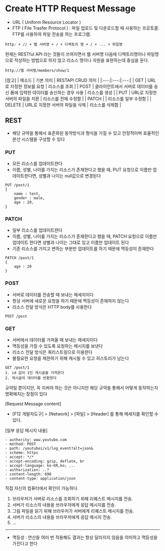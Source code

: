 # Create HTTP Request Message
- URL ( Uniform Resource Locator ) 
- FTP ( File Trasfer Protocol ) : 파일 업로드 및 다운로드할 때 사용하는 프로토콜. FTP를 사용하여 파일 전송을 하는 프로그램.

```
http: + // + 웹 서버명 + / + 디렉토리 명 + / + ... + 파일명
```

현재는 RESTful API 라는 것들이 쓰여지면서 웹 서버명 다음에 디렉토리명이나 파일명으로 작성하는 방법으로 하지 않고 리소스 명이나 자원을 표현하는데 중심을 둔다.

```
http://웹 서버명/members/show/1
```

[참고]
| 메소드 | 기본 의미 | RESTAPI CRUD 의미 |
|:---:|:---:|:---:|
| GET | URL로 지정한 정보를 요청 | 리소스를 조회 |
| POST | 클라이언트에서 서버로 데이터를 송신 폼에 입력한 데이터를 송신하는 경우 사용 | 리소스를 생성 |
| PUT | URL로 지정한 서버의 파일을 치환 | 리소스를 전체 수정함  |
| PATCH |  | 리소스를 일부 수정함  |
| DELETE | URL로 지정한 서버의 파일을 삭제 | 리소스를 삭제함 |

## REST
- 해당 규약을 통해서 표준화된 동작방식과 형식을 가질 수 있고 안정적이며 효율적인 분산 시스템을 구성할 수 있다

### PUT
- 모든 리소스를 업데이트한다
- 이름, 성별, 나이를 가지는 리소스가 존재한다고 했을 때, PUT 요청으로 이름만 업데이트한다면, 성별과 나이는 null값으로 변경된다
```
PUT /post/1
{
    name : test,
    gender : male,
    age : 20,
}
```

### PATCH
- 일부 리소스를 업데이트한다
- 이름, 성별, 나이를 가지는 리소스가 존재한다고 했을 때, PATCH 요청으로 이름만 업데이트 한다면 성별과 나이는 그대로 있고 이름만 업데이트 된다
- 기존 리소스를 가지고 변하는 부분만 업데이트를 하기 때문에 멱등성이 존재한다
```
PATCH /post/1
{
    age : 20
}
```

### POST
- 서버로 데이터를 전송할 때 보내는 메세지이다
- 항상 서버에 새로운 요청을 하기 때문에 멱등성이 존재하지 않는다
- 리소스 전달 방식은 HTTP body를 사용한다
```
POST /post
```

### GET
- 서버에서 데이터를 가져올 때 보내는 메세지이다
- 멱등성을 가질 수 있도록 요청하는 메시지를 보낸다
- 리소스 전달 방식은 쿼리스트링으로 이용한다
- 불필요한 요청을 제한하기 위해 캐시될 수 있고 히스토리가 남는다
```
GET /post/1
1. id 값이 1인 게시글을 가져온다
2. 게시글의 데이터를 반환한다
```

규약일 뿐이지만, 꼭 지켜야 하는 것은 아니지만 해당 규약을 통해서 어떻게 동작하는지 명확해지는 장점이 있다

[Request Message content]

- [F12 개발자도구] > [Network] > [파일] > [Header] 를 통해 메세지를 확인할 수 있다.


[일부 응답 메시지 내용]
```
- authority: www.youtube.com
- method: POST
- path: /youtubei/v1/log_event?alt=json&
- scheme: https
- accept: */*
- accept-encoding: gzip, deflate, br
- accept-language: ko-KR,ko; ...
- authorization: ..?
- content-length: 698
- content-type: application/json
```
직접 자신의 컴퓨터에서 확인이 가능하다.

1. 브라우저가 서버로 리소스를 조회하기 위해 리퀘스트 메시지를 전송.
2. 서버가 리소스의 내용을 브라우저에게 응답 메시지를 전송.
3. 그림 파일을 읽기 위해 브라우저가 서버에게 리퀘스트 메시지를 전송.
4. 서버가 리소스의 내용을 브라우저에게 응답 메시지 전송.
5. ...

----
- 멱등성 : 연산을 여러 번 적용해도 결과는 항상 달라지지 않음을 의미하고 멱등성을 가진다고 한다
